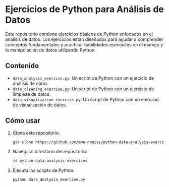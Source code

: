 # Ejercicios de Python para Análisis de Datos

Este repositorio contiene ejercicios básicos de Python enfocados en el análisis de datos. Los ejercicios están diseñados para ayudar a comprender conceptos fundamentales y practicar habilidades esenciales en el manejo y la manipulación de datos utilizando Python.

## Contenido

*   `data_analysis_exercise.py`: Un script de Python con un ejercicio de análisis de datos.
*   `data_cleaning_exercise.py`: Un script de Python con un ejercicio de limpieza de datos.
*   `data_visualization_exercise.py`: Un script de Python con un ejercicio de visualización de datos.

## Cómo usar

1.  Clona este repositorio:
    ```bash
    git clone https://github.com/eme-nweiss/python-data-analysis-exercises.git
    ```
2.  Navega al directorio del repositorio:
    ```bash
    cd python-data-analysis-exercises
    ```
3.  Ejecuta los scripts de Python:
    ```bash
    python data_analysis_exercise.py
    ```



